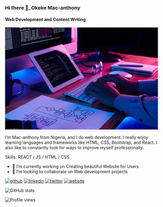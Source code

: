 ### Hi there 👋, Okeke Mac-anthony
#### Web Development and  Content Writing
![Web Development and  Content Writing](https://github.com/mac-anthonyy/mac-anthonyy/blob/main/close-up-image-programer-working-his-desk-office.jpg)

 I’m Mac-anthony from Nigeria, and I do web development. I really enjoy learning languages and frameworks like HTML, CSS, Bootstrap, and React.
I also like to constantly look for ways to improve myself professionally.

Skills:  REACT / JS / HTML / CSS

- 🔭 I’m currently working on Creating beautiful Website for Users 
- 👯 I’m looking to collaborate on Web development projects 


[<img src='https://cdn.jsdelivr.net/npm/simple-icons@3.0.1/icons/github.svg' alt='github' height='40'>](https://github.com/mac-anthonyy)  [<img src='https://cdn.jsdelivr.net/npm/simple-icons@3.0.1/icons/linkedin.svg' alt='linkedin' height='40'>](https://www.linkedin.com/in/okeke-macanthony-3b464a174/)  [<img src='https://cdn.jsdelivr.net/npm/simple-icons@3.0.1/icons/twitter.svg' alt='twitter' height='40'>](https://twitter.com/macanth62443119)  [<img src='https://cdn.jsdelivr.net/npm/simple-icons@3.0.1/icons/icloud.svg' alt='website' height='40'>](https://my-porfolioo.netlify.app)  

![GitHub stats](https://github-readme-stats.vercel.app/api?username=mac-anthonyy&show_icons=true)  

![Profile views](https://gpvc.arturio.dev/mac-anthonyy)  

